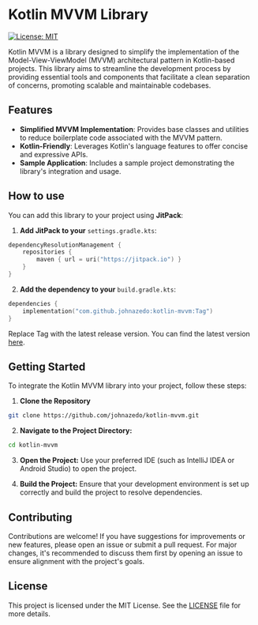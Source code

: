 # Kotlin MVVM Library

[![License: MIT](https://img.shields.io/badge/License-MIT-yellow.svg)](https://opensource.org/licenses/MIT)

Kotlin MVVM is a library designed to simplify the implementation of the Model-View-ViewModel (MVVM) architectural pattern in Kotlin-based projects. This library aims to streamline the development process by providing essential tools and components that facilitate a clean separation of concerns, promoting scalable and maintainable codebases.

## Features

- **Simplified MVVM Implementation**: Provides base classes and utilities to reduce boilerplate code associated with the MVVM pattern.
- **Kotlin-Friendly**: Leverages Kotlin's language features to offer concise and expressive APIs.
- **Sample Application**: Includes a sample project demonstrating the library's integration and usage.

## How to use

You can add this library to your project using **JitPack**:

1. **Add JitPack to your** `settings.gradle.kts`:
```kotlin
dependencyResolutionManagement {
    repositories {
        maven { url = uri("https://jitpack.io") }
    }
}
```
2. **Add the dependency to your** `build.gradle.kts`:
```kotlin
dependencies {
    implementation("com.github.johnazedo:kotlin-mvvm:Tag")
}
```
Replace Tag with the latest release version. You can find the latest version [here](https://jitpack.io/#johnazedo/kotlin-mvvm).

## Getting Started

To integrate the Kotlin MVVM library into your project, follow these steps:

1. **Clone the Repository**

```bash
git clone https://github.com/johnazedo/kotlin-mvvm.git
```
2. **Navigate to the Project Directory:**
```bash
cd kotlin-mvvm
```
3. **Open the Project:** Use your preferred IDE (such as IntelliJ IDEA or Android Studio) to open the project.

4. **Build the Project:** Ensure that your development environment is set up correctly and build the project to resolve dependencies.


## Contributing

Contributions are welcome! If you have suggestions for improvements or new features, please open an issue or submit a pull request. For major changes, it's recommended to discuss them first by opening an issue to ensure alignment with the project's goals.

## License

This project is licensed under the MIT License. See the [LICENSE](https://github.com/johnazedo/kotlin-mvvm/blob/main/LICENSE) file for more details.


